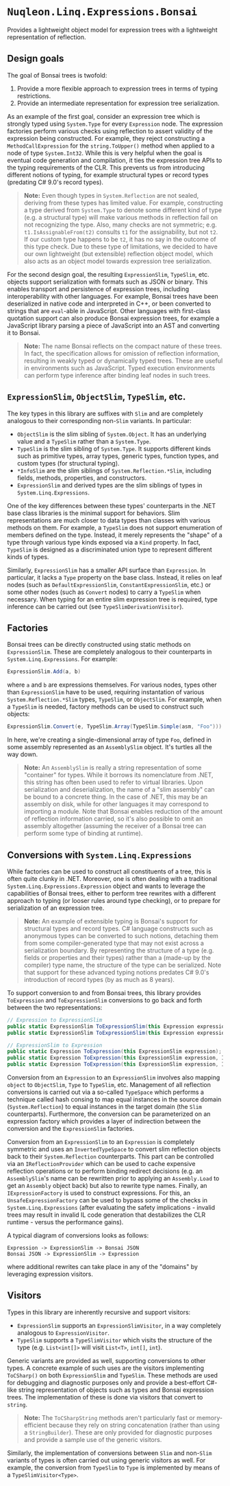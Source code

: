# `Nuqleon.Linq.Expressions.Bonsai`

Provides a lightweight object model for expression trees with a lightweight representation of reflection.

## Design goals

The goal of Bonsai trees is twofold:

1. Provide a more flexible approach to expression trees in terms of typing restrictions.
2. Provide an intermediate representation for expression tree serialization.

As an example of the first goal, consider an expression tree which is strongly typed using `System.Type` for every `Expression` node. The expression factories perform various checks using reflection to assert validity of the expression being constructed. For example, they reject constructing a `MethodCallExpression` for the `string.ToUpper()` method when applied to a node of type `System.Int32`. While this is very helpful when the goal is eventual code generation and compilation, it ties the expression tree APIs to the typing requirements of the CLR. This prevents us from introducing different notions of typing, for example structural types or record types (predating C# 9.0's record types).

> **Note:** Even though types in `System.Reflection` are not sealed, deriving from these types has limited value. For example, constructing a type derived from `System.Type` to denote some different kind of type (e.g. a structural type) will make various methods in reflection fail on not recognizing the type. Also, many checks are not symmetric; e.g. `t1.IsAssignableFrom(t2)` consults `t1` for the assignability, but not `t2`. If our custom type happens to be `t2`, it has no say in the outcome of this type check. Due to these type of limitations, we decided to have our own lightweight (but extensible) reflection object model, which also acts as an object model towards expression tree serialization.

For the second design goal, the resulting `ExpressionSlim`, `TypeSlim`, etc. objects support serialization with formats such as JSON or binary. This enables transport and persistence of expression trees, including interoperability with other languages. For example, Bonsai trees have been deserialized in native code and interpreted in C++, or been converted to strings that are `eval`-able in JavaScript. Other languages with first-class quotation support can also produce Bonsai expression trees, for example a JavaScript library parsing a piece of JavaScript into an AST and converting it to Bonsai.

> **Note:** The name Bonsai reflects on the compact nature of these trees. In fact, the specification allows for omission of reflection information, resulting in weakly typed or dynamically typed trees. These are useful in environments such as JavaScript. Typed execution environments can perform type inference after binding leaf nodes in such trees.

## `ExpressionSlim`, `ObjectSlim`, `TypeSlim`, etc.

The key types in this library are suffixes with `Slim` and are completely analogous to their corresponding non-`Slim` variants. In particular:

* `ObjectSlim` is the slim sibling of `System.Object`. It has an underlying value and a `TypeSlim` rather than a `System.Type`.
* `TypeSlim` is the slim sibling of `System.Type`. It supports different kinds such as primitive types, array types, generic types, function types, and custom types (for structural typing).
* `*InfoSlim` are the slim siblings of `System.Reflection.*Slim`, including fields, methods, properties, and constructors.
* `ExpressionSlim` and derived types are the slim siblings of types in `System.Linq.Expressions`.

One of the key differences between these types' counterparts in the .NET base class libraries is the minimal support for behaviors. Slim representations are much closer to data types than classes with various methods on them. For example, a `TypeSlim` does not support enumeration of members defined on the type. Instead, it merely represents the "shape" of a type through various type kinds exposed via a `Kind` property. In fact, `TypeSlim` is designed as a discriminated union type to represent different kinds of types.

Similarly, `ExpressionSlim` has a smaller API surface than `Expression`. In particular, it lacks a `Type` property on the base class. Instead, it relies on leaf nodes (such as `DefaultExpressionSlim`, `ConstantExpressionSlim`, etc.) or some other nodes (such as `Convert` nodes) to carry a `TypeSlim` when necessary. When typing for an entire slim expression tree is required, type inference can be carried out (see `TypeSlimDerivationVisitor`).

## Factories

Bonsai trees can be directly constructed using static methods on `ExpressionSlim`. These are completely analogous to their counterparts in `System.Linq.Expressions`. For example:

```csharp
ExpressionSlim.Add(a, b)
```

where `a` and `b` are expressions themselves. For various nodes, types other than `ExpressionSlim` have to be used, requiring instantation of various `System.Reflection.*Slim` types, `TypeSlim`, or `ObjectSlim`. For example, when a `TypeSlim` is needed, factory methods can be used to construct such objects:

```csharp
ExpressionSlim.Convert(e, TypeSlim.Array(TypeSlim.Simple(asm, "Foo")))
```

In here, we're creating a single-dimensional array of type `Foo`, defined in some assembly represented as an `AssemblySlim` object. It's turtles all the way down.

> **Note:** An `AssemblySlim` is really a string representation of some "container" for types. While it borrows its nomenclature from .NET, this string has often been used to refer to virtual libraries. Upon serialization and deserialization, the name of a "slim assembly" can be bound to a concrete thing. In the case of .NET, this may be an assembly on disk, while for other languages it may correspond to importing a module. Note that Bonsai enables reduction of the amount of reflection information carried, so it's also possible to omit an assembly altogether (assuming the receiver of a Bonsai tree can perform some type of binding at runtime).

## Conversions with `System.Linq.Expressions`

While factories can be used to construct all constituents of a tree, this is often quite clunky in .NET. Moreover, one is often dealing with a traditional `System.Linq.Expressions.Expression` object and wants to leverage the capabilities of Bonsai trees, either to perform tree rewrites with a different approach to typing (or looser rules around type checking), or to prepare for serialization of an expression tree.

> **Note:** An example of extensible typing is Bonsai's support for structural types and record types. C# language constructs such as anonymous types can be converted to such notions, detaching them from some compiler-generated type that may not exist across a serialization boundary. By representing the structure of a type (e.g. fields or properties and their types) rather than a (made-up by the compiler) type name, the structure of the type can be serialized. Note that support for these advanced typing notions predates C# 9.0's introduction of record types (by as much as 8 years).

To support conversion to and from Bonsai trees, this library provides `ToExpression` and `ToExpressionSlim` conversions to go back and forth between the two representations:

```csharp
// Expression to ExpressionSlim
public static ExpressionSlim ToExpressionSlim(this Expression expression);
public static ExpressionSlim ToExpressionSlim(this Expression expression, IExpressionSlimFactory factory);

// ExpressionSlim to Expression
public static Expression ToExpression(this ExpressionSlim expression);
public static Expression ToExpression(this ExpressionSlim expression, IExpressionFactory factory);
public static Expression ToExpression(this ExpressionSlim expression, IExpressionFactory factory, IReflectionProvider provider);
```

Conversion from an `Expression` to an `ExpressionSlim` involves also mapping `object` to `ObjectSlim`, `Type` to `TypeSlim`, etc. Management of all reflection conversions is carried out via a so-called `TypeSpace` which performs a technique called hash consing to map equal instances in the source domain (`System.Reflection`) to equal instances in the target domain (the `Slim` counterparts). Furthermore, the conversion can be parameterized on an expression factory which provides a layer of indirection between the conversion and the `ExpressionSlim` factories.

Conversion from an `ExpressionSlim` to an `Expression` is completely symmetric and uses an `InvertedTypeSpace` to convert slim reflection objects back to their `System.Reflection` counterparts. This part can be controlled via an `IReflectionProvider` which can be used to cache expensive reflection operations or to perform binding redirect decisions (e.g. an `AssemblySlim`'s name can be rewritten prior to applying an `Assembly.Load` to get an `Assembly` object back) but also to rewrite type names. Finally, an `IExpressionFactory` is used to construct expressions. For this, an `UnsafeExpressionFactory` can be used to bypass some of the checks in `System.Linq.Expressions` (after evaluating the safety implications - invalid trees may result in invalid IL code generation that destabilizes the CLR runtime - versus the performance gains).

A typical diagram of conversions looks as follows:

```
Expression -> ExpressionSlim -> Bonsai JSON
Bonsai JSON -> ExpressionSlim -> Expression
```

where additional rewrites can take place in any of the "domains" by leveraging expression visitors.

## Visitors

Types in this library are inherently recursive and support visitors:

* `ExpressionSlim` supports an `ExpressionSlimVisitor`, in a way completely analogous to `ExpressionVisitor`.
* `TypeSlim` supports a `TypeSlimVisitor` which visits the structure of the type (e.g. `List<int[]>` will visit `List<T>`, `int[]`, `int`).

Generic variants are provided as well, supporting conversions to other types. A concrete example of such uses are the visitors implementing `ToCSharp()` on both `ExpressionSlim` and `TypeSlim`. These methods are used for debugging and diagnostic purposes only and provide a best-effort C#-like string representation of objects such as types and Bonsai expression trees. The implementation of these is done via visitors that convert to `string`.

> **Note:** The `ToCSharpString` methods aren't particularly fast or memory-efficient because they rely on string concatenation (rather than using a `StringBuilder`). These are only provided for diagnostic purposes and provide a sample use of the generic visitors.

Similarly, the implementation of conversions between `Slim` and non-`Slim` variants of types is often carried out using generic visitors as well. For example, the conversion from `TypeSlim` to `Type` is implemented by means of a `TypeSlimVisitor<Type>`.
